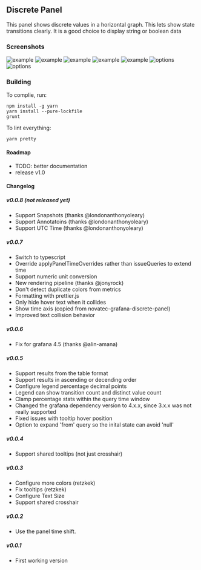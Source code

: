 ## Discrete Panel

This panel shows discrete values in a horizontal graph. This lets show state transitions clearly. It is a good
choice to display string or boolean data

### Screenshots

![example](https://raw.githubusercontent.com/NatelEnergy/grafana-discrete-panel/master/src/img/screenshot-multiple.png)
![example](https://raw.githubusercontent.com/NatelEnergy/grafana-discrete-panel/master/src/img/screenshot-single-1.png)
![example](https://raw.githubusercontent.com/NatelEnergy/grafana-discrete-panel/master/src/img/screenshot-single-2.png)
![example](https://raw.githubusercontent.com/NatelEnergy/grafana-discrete-panel/master/src/img/screenshot-single-3.png)
![example](https://raw.githubusercontent.com/NatelEnergy/grafana-discrete-panel/master/src/img/screenshot-single-4.png)
![options](https://raw.githubusercontent.com/NatelEnergy/grafana-discrete-panel/master/src/img/screenshot-options-1.png)
![options](https://raw.githubusercontent.com/NatelEnergy/grafana-discrete-panel/master/src/img/screenshot-options-2.png)

### Building

To complie, run:

```
npm install -g yarn
yarn install --pure-lockfile
grunt
```

To lint everything:

```
yarn pretty
```

#### Roadmap

* TODO: better documentation
* release v1.0

#### Changelog

##### v0.0.8 (not released yet)

* Support Snapshots (thanks @londonanthonyoleary)
* Support Annotatoins (thanks @londonanthonyoleary)
* Support UTC Time (thanks @londonanthonyoleary)

##### v0.0.7

* Switch to typescript
* Override applyPanelTimeOverrides rather than issueQueries to extend time
* Support numeric unit conversion
* New rendering pipeline (thanks @jonyrock)
* Don't detect duplicate colors from metrics
* Formatting with prettier.js
* Only hide hover text when it collides
* Show time axis (copied from novatec-grafana-discrete-panel)
* Improved text collision behavior

##### v0.0.6

* Fix for grafana 4.5 (thanks @alin-amana)

##### v0.0.5

* Support results from the table format
* Support results in ascending or decending order
* Configure legend percentage decimal points
* Legend can show transition count and distinct value count
* Clamp percentage stats within the query time window
* Changed the grafana dependency version to 4.x.x, since 3.x.x was not really supported
* Fixed issues with tooltip hover position
* Option to expand 'from' query so the inital state can avoid 'null'

##### v0.0.4

* Support shared tooltips (not just crosshair)

##### v0.0.3

* Configure more colors (retzkek)
* Fix tooltips (retzkek)
* Configure Text Size
* Support shared crosshair

##### v0.0.2

* Use the panel time shift.

##### v0.0.1

* First working version
